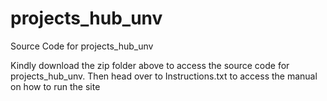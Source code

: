# projects_hub_unv
Source Code for projects_hub_unv


Kindly download the zip folder above to access the source code for projects_hub_unv.
Then head over to Instructions.txt to access the manual on how to run the site

